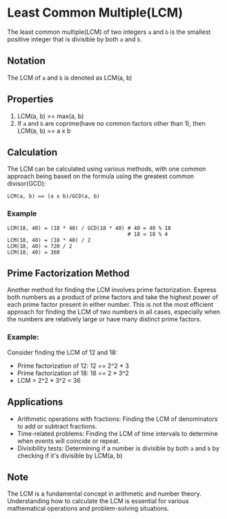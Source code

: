 # Least Common Multiple(LCM)
The least common multiple(LCM) of two integers `a` and `b` is the smallest positive
integer that is divisible by both `a` and `b`.

## Notation
The LCM of `a` and `b` is denoted as LCM(a, b)

## Properties
1. LCM(a, b) >= max(a, b)
2. If `a` and `b` are coprime(have no common factors other than 1), then LCM(a, b) == a x b

## Calculation
The LCM can be calculated using various methods, with one common approach being based
on the formula using the greatest common divisor(GCD):
```
LCM(a, b) == (a x b)/GCD(a, b)
```

### Example
```
LCM(18, 40) = (18 * 40) / GCD(18 * 40) # 40 = 40 % 18
                                       # 18 = 18 % 4
LCM(18, 40) = (18 * 40) / 2
LCM(18, 40) = 720 / 2
LCM(18, 40) = 360
```

## Prime Factorization Method
Another method for finding the LCM involves prime factorization. Express both numbers
as a product of prime factors and take the highest power of each prime factor present in
either number. This is not the most efficient approach for finding the LCM of two numbers
in all cases, especially when the numbers are relatively large or have many distinct prime
factors.

### Example:
Consider finding the LCM of 12 and 18:
  - Prime factorization of 12: 12 == 2^2 * 3
  - Prime factorization of 18: 18 == 2 * 3^2
  - LCM = 2^2 * 3^2 = 36

## Applications
- Arithmetic operations with fractions: Finding the LCM of denominators to add or
subtract fractions.
- Time-related problems: Finding the LCM of time intervals to determine when events will
coincide or repeat.
- Divisibility tests: Determining if a number is divisible by both `a` and `b` by checking
if it's divisible by LCM(a, b)

## Note
The LCM is a fundamental concept in arithmetic and number theory. Understanding how
to calculate the LCM is essential for various mathematical operations and problem-solving
situations.
